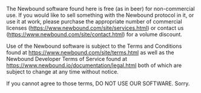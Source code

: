 The Newbound software found here is free (as in beer) for non-commercial use. If you would like to sell something with the Newbound protocol in it, or use it at work, please purchase the appropriate number of commercial licenses (https://www.newbound.com/site/services.html) or contact us (https://www.newbound.com/site/contact.html) for a volume discount.

Use of the Newbound software is subject to the Terms and Conditions found at https://www.newbound.com/site/terms.html as well as the Newbound Developer Terms of Service found at https://www.newbound.io/documentation/legal.html both of which are subject to change at any time without notice.

If you cannot agree to those terms, DO NOT USE OUR SOFTWARE. Sorry.
